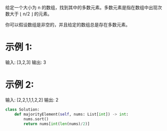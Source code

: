 给定一个大小为 n 的数组，找到其中的多数元素。多数元素是指在数组中出现次数大于 ⌊ n/2 ⌋ 的元素。

你可以假设数组是非空的，并且给定的数组总是存在多数元素。

# 示例 1:
输入: [3,2,3]
输出: 3

# 示例 2:
输入: [2,2,1,1,1,2,2]
输出: 2

```python
class Solution:
    def majorityElement(self, nums: List[int]) -> int:
        nums.sort()
        return nums[int(len(nums)/2)]
```